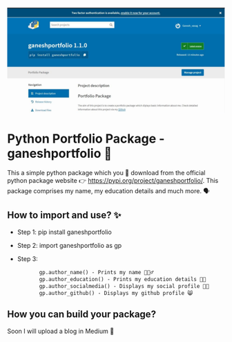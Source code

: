 ![image](https://github.com/Ganeshuthiravasagam/ganeshportfolio/blob/main/Portfolio%20Package.jpeg)

# Python Portfolio Package - ganeshportfolio 🤩

This a simple python package which you 📲 download from the official python package website 👉 https://pypi.org/project/ganeshportfolio/. This package comprises my name, my education details and much more. 🗣

## How to import and use? ✨

- Step 1: pip install ganeshportfolio 

- Step 2: import ganeshportfolio as gp

- Step 3: 
             
             gp.author_name() - Prints my name 🙋🏽‍♂️
             gp.author_education() - Prints my education details 👨‍🎓
             gp.author_socialmedia() - Displays my social profile 👨‍💻
             gp.author_github() - Displays my github profile 😸
             
             
## How you can build your package?

Soon I will upload a blog in Medium 🤙




